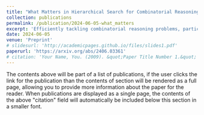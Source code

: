 ```yaml
---
title: "What Matters in Hierarchical Search for Combinatorial Reasoning Problems?"
collection: publications
permalink: /publication/2024-06-05-what_matters
excerpt: 'Efficiently tackling combinatorial reasoning problems, particularly the notorious NP-hard tasks, remains a significant challenge for AI research. Recent efforts have sought to enhance planning by incorporating hierarchical high-level search strategies, known as subgoal methods. While promising, their performance against traditional low-level planners is inconsistent, raising questions about their application contexts. In this study, we conduct an in-depth exploration of subgoal-planning methods for combinatorial reasoning. We identify the attributes pivotal for leveraging the advantages of high-level search: hard-to-learn value functions, complex action spaces, presence of dead ends in the environment, or using data collected from diverse experts. We propose a consistent evaluation methodology to achieve meaningful comparisons between methods and reevaluate the state-of-the-art algorithms.'
date: 2024-06-05
venue: 'Preprint'
# slidesurl: 'http://academicpages.github.io/files/slides1.pdf'
paperurl: 'https://arxiv.org/abs/2406.03361'
# citation: 'Your Name, You. (2009). &quot;Paper Title Number 1.&quot; <i>Journal 1</i>. 1(1).'
---
```


The contents above will be part of a list of publications, if the user clicks the link for the publication than the contents of section will be rendered as a full page, allowing you to provide more information about the paper for the reader. When publications are displayed as a single page, the contents of the above "citation" field will automatically be included below this section in a smaller font.